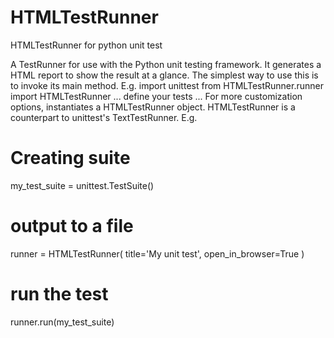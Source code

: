 # HTMLTestRunner

HTMLTestRunner for python unit test

A TestRunner for use with the Python unit testing framework. It generates a HTML report to show the result at a glance.
The simplest way to use this is to invoke its main method. E.g. import unittest from HTMLTestRunner.runner import
HTMLTestRunner ... define your tests ... For more customization options, instantiates a HTMLTestRunner object.
HTMLTestRunner is a counterpart to unittest's TextTestRunner. E.g.

# Creating suite

my_test_suite = unittest.TestSuite()

# output to a file

runner = HTMLTestRunner(
title='My unit test', open_in_browser=True
)

# run the test

runner.run(my_test_suite)